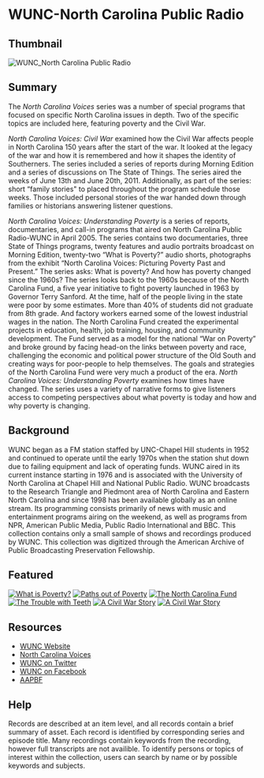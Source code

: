 # WUNC-North Carolina Public Radio 

## Thumbnail

![WUNC_North Carolina Public Radio](https://s3.amazonaws.com/americanarchive.org/special-collections/wunc-facebook.jpg "WUNC-North Carolina Public Radio")

## Summary

The <em> North Carolina Voices </em> series was a number of special programs that focused on specific North Carolina issues in depth. Two of the specific topics are included here, featuring poverty and the Civil War.

<em> North Carolina Voices: Civil War </em> examined how the Civil War affects people in North Carolina  150 years after the start of the war. It looked at the legacy of the war and how it is remembered and how it shapes the identity of Southerners. The series included a series of reports during Morning Edition and a series of discussions on The State of Things. The series aired the weeks of June 13th and June 20th, 2011. Additionally, as part of the series: short “family stories" to placed throughout the program schedule those weeks. Those included personal stories of the war handed down through families or historians answering listener questions.

<em> North Carolina Voices: Understanding Poverty </em> is a series of reports, documentaries, and call-in programs that aired on North Carolina Public Radio-WUNC in April 2005. The series contains two documentaries, three State of Things programs, twenty features and audio portraits broadcast on Morning Edition,  twenty-two “What is Poverty?” audio shorts, photographs from the exhibit “North Carolina Voices: Picturing Poverty Past and Present.” 
The series asks: What is poverty? And how has poverty changed since the 1960s? The series looks back to the 1960s because of the North Carolina Fund, a five year initiative to fight poverty launched in 1963 by Governor Terry Sanford. At the time, half of the people living in the state were poor by some estimates. More than 40% of students did not graduate from 8th grade. And factory workers earned some of the lowest industrial wages in the nation. The North Carolina Fund created the experimental projects in education, health, job training, housing, and community development. The Fund served as a model for the national “War on Poverty” and broke ground by facing head-on the links between poverty and race, challenging the economic and political power structure of the Old South and creating ways for poor-people to help themselves. The goals and strategies of the North Carolina Fund were very much a product of the era. <em> North Carolina Voices: Understanding Poverty </em> examines how times have changed. The series uses a variety of narrative forms to give listeners access to competing perspectives about what poverty is today and how and why poverty is changing. 


## Background

WUNC began as a FM station staffed by UNC-Chapel Hill  students in 1952 and continued to operate until the early 1970s when the station shut down due to failing equipment and lack of operating funds. WUNC aired in its current instance starting in 1976 and is associated with the University of North Carolina at Chapel Hill and National Public Radio. WUNC broadcasts to the Research Triangle and Piedmont area of North Carolina and Eastern North Carolina and since 1998 has been available globally as an online stream. Its programming consists primarily of news with music and entertainment programs airing on the weekend,  as well as programs from NPR, American Public Media, Public Radio International and BBC. This collection contains only a small sample of shows and recordings produced by WUNC. This collection was digitized through the American Archive of Public Broadcasting Preservation Fellowship.

## Featured

[![What is Poverty?](https://s3.amazonaws.com/americanarchive.org/special-collections/cpb-aacip/515-p843r0qv2f.jpg)](/catalog/cpb-aacip/515-p843r0qv2f)
[![Paths out of Poverty](https://s3.amazonaws.com/americanarchive.org/special-collections/cpb-aacip/515-901zc7sj82.jpg)](/catalog/cpb-aacip/515-901zc7sj82)
[![The North Carolina Fund](https://s3.amazonaws.com/americanarchive.org/special-collections/cpb-aacip/515-833mw29619.jpg)](/catalog/cpb-aacip/515-833mw29619)
[![The Trouble with Teeth](https://s3.amazonaws.com/americanarchive.org/special-collections/cpb-aacip/515-s17sn0234k.jpg)](/catalog/cpb-aacip/515-s17sn0234k)
[![A Civil War Story](https://s3.amazonaws.com/americanarchive.org/special-collections/cpb-aacip/515-9w08w38x4x.jpg)](/catalog/cpb-aacip/515-9w08w38x4x)
[![A Civil War Story](https://s3.amazonaws.com/americanarchive.org/special-collections/cpb-aacip/515-bv79s1mf32.jpg)](/catalog/cpb-aacip/515-bv79s1mf32)

## Resources

- [WUNC Website](http://wunc.org/)
- [North Carolina Voices](http://wunc.org/tags/north-carolina-voices#stream/0)
- [WUNC on Twitter](https://twitter.com/wunc)
- [WUNC on Facebook](https://www.facebook.com/915wunc)
- [AAPBF](https://pbpf.americanarchive.org/)

## Help

Records are described at an item level, and all records contain a brief summary of asset. Each record is identified by corresponding series and episode title. Many recordings contain keywords from the recording, however full transcripts are not availible.  To identify persons or topics of interest within the collection, users can search by name or by possible keywords and subjects. 

